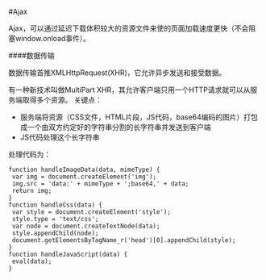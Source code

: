 #Ajax

Ajax，可以通过延迟下载体积较大的资源文件来使的页面加载速度更快（不会阻塞window.onload事件）。

####数据传输

数据传输首推XMLHttpRequest(XHR)，它允许异步发送和接受数据。

有一种新技术叫做MultiPart XHR，其允许客户端只用一个HTTP请求就可以从服务端取得多个资源。
关键点：
* 服务端将资源（CSS文件，HTML片段，JS代码，base64编码的图片）打包成一个由双方约定好的字符串分割的长字符串并发送到客户端
* JS代码处理这个长字符串

处理代码为：
```
function handleImageData(data, mimeType) { 
 var img = document.createElement('img'); 
 img.src = 'data:' + mimeType + ';base64,' + data; 
 return img; 
} 
function handleCss(data) { 
 var style = document.createElement('style'); 
 style.type = 'text/css'; 
 var node = document.createTextNode(data); 
 style.appendChild(node); 
 document.getElementsByTagName_r('head')[0].appendChild(style); 
} 
function handleJavaScript(data) { 
 eval(data); 
}
```
